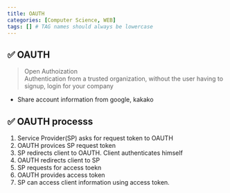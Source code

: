 ```yaml
---
title: OAUTH
categories: [Computer Science, WEB]
tags: [] # TAG names should always be lowercase
---
```


## ✅ OAUTH

> Open Authoization <br>
> Authentication from a trusted organization, without the user having to signup, login for your company <br>

- Share account information from google, kakako

## ✅ OAUTH processs

1.  Service Provider(SP) asks for request token to OAUTH <br>
2.  OAUTH provices SP request token <br>
3.  SP redirects client to OAUTH. Client authenticates himself <br>
4.  OAUTH redirects client to SP <br>
5.  SP requests for access toekn <br>
6.  OAUTH provides access token <br>
7.  SP can access client information using access token. <br>
